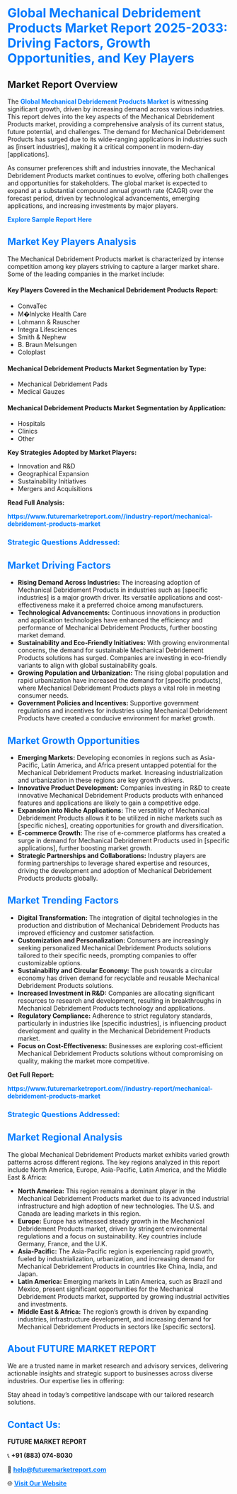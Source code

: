 <h1 style="color: #007BFF;">Global Mechanical Debridement Products Market Report 2025-2033: Driving Factors, Growth Opportunities, and Key Players</h1>

<section id="overview">
<h2>Market Report Overview</h2>
<p>The <a href="https://www.futuremarketreport.com//industry-report/mechanical-debridement-products-market" style="color: #007BFF; text-decoration: none;"><strong>Global Mechanical Debridement Products Market</strong></a> is witnessing significant growth, driven by increasing demand across various industries. This report delves into the key aspects of the Mechanical Debridement Products market, providing a comprehensive analysis of its current status, future potential, and challenges. The demand for Mechanical Debridement Products has surged due to its wide-ranging applications in industries such as [insert industries], making it a critical component in modern-day [applications].</p>
<p>As consumer preferences shift and industries innovate, the Mechanical Debridement Products market continues to evolve, offering both challenges and opportunities for stakeholders. The global market is expected to expand at a substantial compound annual growth rate (CAGR) over the forecast period, driven by technological advancements, emerging applications, and increasing investments by major players.</p>
</section>

<section id="overview">
<p><a href="https://www.futuremarketreport.com//request-sample/reportId=50178" style="color: #007BFF; text-decoration: none;"><strong>Explore Sample Report Here</strong></a></p>
</section>

<section id="key-players">
<h2 style="color: #007BFF;">Market Key Players Analysis</h2>
<p>The Mechanical Debridement Products market is characterized by intense competition among key players striving to capture a larger market share. Some of the leading companies in the market include:</p>
<h4>Key Players Covered in the Mechanical Debridement Products Report:</h4>
<ul><li>ConvaTec</li><li>M�lnlycke Health Care</li><li>Lohmann &amp; Rauscher</li><li>Integra Lifesciences</li><li>Smith &amp; Nephew</li><li>B. Braun Melsungen</li><li>Coloplast</li></ul>
<h4>Mechanical Debridement Products Market Segmentation by Type:</h4>
<ul><li>Mechanical Debridement Pads</li><li>Medical Gauzes</li></ul>

<h4>Mechanical Debridement Products Market Segmentation by Application:</h4>
<ul><li>Hospitals</li><li>Clinics</li><li>Other</li></ul>
<p><strong>Key Strategies Adopted by Market Players:</strong></p>
<ul>
<li>Innovation and R&D</li>
<li>Geographical Expansion</li>
<li>Sustainability Initiatives</li>
<li>Mergers and Acquisitions</li>
</ul>
</section>

<section>
<p><strong>Read Full Analysis: </strong></p><a href="https://www.futuremarketreport.com//industry-report/mechanical-debridement-products-market" style="color: #007BFF; text-decoration: none;"><strong>https://www.futuremarketreport.com//industry-report/mechanical-debridement-products-market</strong></a>
<h3 style="color: #007BFF;">Strategic Questions Addressed:</h3>
</section>

<section id="driving-factors">
<h2 style="color: #007BFF;">Market Driving Factors</h2>
<ul>
<li><strong>Rising Demand Across Industries:</strong> The increasing adoption of Mechanical Debridement Products in industries such as [specific industries] is a major growth driver. Its versatile applications and cost-effectiveness make it a preferred choice among manufacturers.</li>
<li><strong>Technological Advancements:</strong> Continuous innovations in production and application technologies have enhanced the efficiency and performance of Mechanical Debridement Products, further boosting market demand.</li>
<li><strong>Sustainability and Eco-Friendly Initiatives:</strong> With growing environmental concerns, the demand for sustainable Mechanical Debridement Products solutions has surged. Companies are investing in eco-friendly variants to align with global sustainability goals.</li>
<li><strong>Growing Population and Urbanization:</strong> The rising global population and rapid urbanization have increased the demand for [specific products], where Mechanical Debridement Products plays a vital role in meeting consumer needs.</li>
<li><strong>Government Policies and Incentives:</strong> Supportive government regulations and incentives for industries using Mechanical Debridement Products have created a conducive environment for market growth.</li>
</ul>
</section>

<section id="growth-opportunities">
<h2 style="color: #007BFF;">Market Growth Opportunities</h2>
<ul>
<li><strong>Emerging Markets:</strong> Developing economies in regions such as Asia-Pacific, Latin America, and Africa present untapped potential for the Mechanical Debridement Products market. Increasing industrialization and urbanization in these regions are key growth drivers.</li>
<li><strong>Innovative Product Development:</strong> Companies investing in R&D to create innovative Mechanical Debridement Products products with enhanced features and applications are likely to gain a competitive edge.</li>
<li><strong>Expansion into Niche Applications:</strong> The versatility of Mechanical Debridement Products allows it to be utilized in niche markets such as [specific niches], creating opportunities for growth and diversification.</li>
<li><strong>E-commerce Growth:</strong> The rise of e-commerce platforms has created a surge in demand for Mechanical Debridement Products used in [specific applications], further boosting market growth.</li>
<li><strong>Strategic Partnerships and Collaborations:</strong> Industry players are forming partnerships to leverage shared expertise and resources, driving the development and adoption of Mechanical Debridement Products products globally.</li>
</ul>
</section>

<section id="trending-factors">
<h2 style="color: #007BFF;">Market Trending Factors</h2>
<ul>
<li><strong>Digital Transformation:</strong> The integration of digital technologies in the production and distribution of Mechanical Debridement Products has improved efficiency and customer satisfaction.</li>
<li><strong>Customization and Personalization:</strong> Consumers are increasingly seeking personalized Mechanical Debridement Products solutions tailored to their specific needs, prompting companies to offer customizable options.</li>
<li><strong>Sustainability and Circular Economy:</strong> The push towards a circular economy has driven demand for recyclable and reusable Mechanical Debridement Products solutions.</li>
<li><strong>Increased Investment in R&D:</strong> Companies are allocating significant resources to research and development, resulting in breakthroughs in Mechanical Debridement Products technology and applications.</li>
<li><strong>Regulatory Compliance:</strong> Adherence to strict regulatory standards, particularly in industries like [specific industries], is influencing product development and quality in the Mechanical Debridement Products market.</li>
<li><strong>Focus on Cost-Effectiveness:</strong> Businesses are exploring cost-efficient Mechanical Debridement Products solutions without compromising on quality, making the market more competitive.</li>
</ul>
</section>

<section>
<p><strong>Get Full Report: </strong></p><a href="https://www.futuremarketreport.com//industry-report/mechanical-debridement-products-market" style="color: #007BFF; text-decoration: none;"><strong>https://www.futuremarketreport.com//industry-report/mechanical-debridement-products-market</strong></a>
<h3 style="color: #007BFF;">Strategic Questions Addressed:</h3>
</section>


<section id="regional-analysis">
<h2 style="color: #007BFF;">Market Regional Analysis</h2>
<p>The global Mechanical Debridement Products market exhibits varied growth patterns across different regions. The key regions analyzed in this report include North America, Europe, Asia-Pacific, Latin America, and the Middle East & Africa:</p>
<ul>
<li><strong>North America:</strong> This region remains a dominant player in the Mechanical Debridement Products market due to its advanced industrial infrastructure and high adoption of new technologies. The U.S. and Canada are leading markets in this region.</li>
<li><strong>Europe:</strong> Europe has witnessed steady growth in the Mechanical Debridement Products market, driven by stringent environmental regulations and a focus on sustainability. Key countries include Germany, France, and the U.K.</li>
<li><strong>Asia-Pacific:</strong> The Asia-Pacific region is experiencing rapid growth, fueled by industrialization, urbanization, and increasing demand for Mechanical Debridement Products in countries like China, India, and Japan.</li>
<li><strong>Latin America:</strong> Emerging markets in Latin America, such as Brazil and Mexico, present significant opportunities for the Mechanical Debridement Products market, supported by growing industrial activities and investments.</li>
<li><strong>Middle East & Africa:</strong> The region’s growth is driven by expanding industries, infrastructure development, and increasing demand for Mechanical Debridement Products in sectors like [specific sectors].</li>
</ul>
</section>

<footer>
<h2 style="color: #007BFF;">About FUTURE MARKET REPORT</h2>
<p>We are a trusted name in market research and advisory services, delivering actionable insights and strategic support to businesses across diverse industries. Our expertise lies in offering:</p>

<p>Stay ahead in today’s competitive landscape with our tailored research solutions.</p>

<h2 style="color: #007BFF;">Contact Us:</h2>
<p><strong>FUTURE MARKET REPORT</strong></p>
<p>📞 <strong>+91 (883) 074-8030</strong></p>
<p>📧 <strong><a href="mailto:help@futuremarketreport.com" style="color: #007BFF;">help@futuremarketreport.com</a></strong></p>
<p>🌐 <strong><a href="https://www.futuremarketreport.com/" style="color: #007BFF;">Visit Our Website</a></strong></p>
</footer>